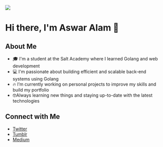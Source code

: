 ![](https://user-images.githubusercontent.com/59575502/127335491-fdba1874-e943-4d3c-ab8c-678ffe22f8b8.png)
# Hi there, I'm Aswar Alam 👋

## About Me
- 🎓 I'm a student at the Salt Academy where I learned Golang and web development
- 💻 I'm passionate about building efficient and scalable back-end systems using Golang
- 🔥 I’m currently working on personal projects to improve my skills and build my portfolio
- 🤓Always learning new things and staying up-to-date with the latest technologies

## Connect with Me
- [Twitter](https://www.linkedin.com/in/aswaralam/)
- [Tumblr](https://aswralm.tumblr.com/)
- [Medium](https://medium.com/@aswaralam)

